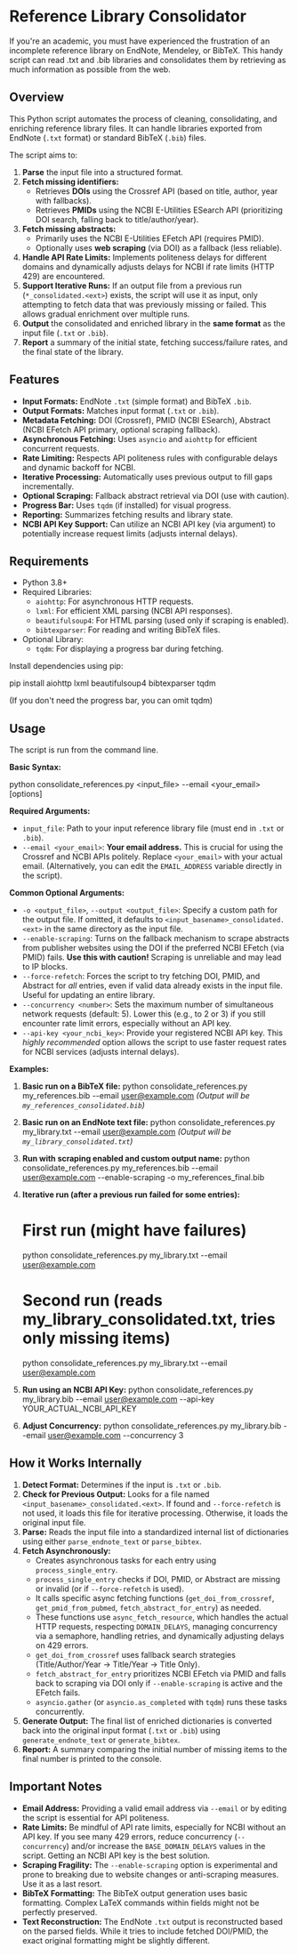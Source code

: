 # Reference Library Consolidator

If you're an academic, you must have experienced the frustration of an incomplete reference library on EndNote, Mendeley, or BibTeX. This handy script can read .txt and .bib libraries and consolidates them by retrieving as much information as possible from the web. 

## Overview

This Python script automates the process of cleaning, consolidating, and enriching reference library files. It can handle libraries exported from EndNote (`.txt` format) or standard BibTeX (`.bib`) files.

The script aims to:

1.  **Parse** the input file into a structured format.
2.  **Fetch missing identifiers:**
    *   Retrieves **DOIs** using the Crossref API (based on title, author, year with fallbacks).
    *   Retrieves **PMIDs** using the NCBI E-Utilities ESearch API (prioritizing DOI search, falling back to title/author/year).
3.  **Fetch missing abstracts:**
    *   Primarily uses the NCBI E-Utilities EFetch API (requires PMID).
    *   Optionally uses **web scraping** (via DOI) as a fallback (less reliable).
4.  **Handle API Rate Limits:** Implements politeness delays for different domains and dynamically adjusts delays for NCBI if rate limits (HTTP 429) are encountered.
5.  **Support Iterative Runs:** If an output file from a previous run (`*_consolidated.<ext>`) exists, the script will use it as input, only attempting to fetch data that was previously missing or failed. This allows gradual enrichment over multiple runs.
6.  **Output** the consolidated and enriched library in the **same format** as the input file (`.txt` or `.bib`).
7.  **Report** a summary of the initial state, fetching success/failure rates, and the final state of the library.

## Features

*   **Input Formats:** EndNote `.txt` (simple format) and BibTeX `.bib`.
*   **Output Formats:** Matches input format (`.txt` or `.bib`).
*   **Metadata Fetching:** DOI (Crossref), PMID (NCBI ESearch), Abstract (NCBI EFetch API primary, optional scraping fallback).
*   **Asynchronous Fetching:** Uses `asyncio` and `aiohttp` for efficient concurrent requests.
*   **Rate Limiting:** Respects API politeness rules with configurable delays and dynamic backoff for NCBI.
*   **Iterative Processing:** Automatically uses previous output to fill gaps incrementally.
*   **Optional Scraping:** Fallback abstract retrieval via DOI (use with caution).
*   **Progress Bar:** Uses `tqdm` (if installed) for visual progress.
*   **Reporting:** Summarizes fetching results and library state.
*   **NCBI API Key Support:** Can utilize an NCBI API key (via argument) to potentially increase request limits (adjusts internal delays).

## Requirements

*   Python 3.8+
*   Required Libraries:
    *   `aiohttp`: For asynchronous HTTP requests.
    *   `lxml`: For efficient XML parsing (NCBI API responses).
    *   `beautifulsoup4`: For HTML parsing (used only if scraping is enabled).
    *   `bibtexparser`: For reading and writing BibTeX files.
*   Optional Library:
    *   `tqdm`: For displaying a progress bar during fetching.

Install dependencies using pip:

pip install aiohttp lxml beautifulsoup4 bibtexparser tqdm

(If you don't need the progress bar, you can omit tqdm)

## Usage

The script is run from the command line.

**Basic Syntax:**

python consolidate_references.py <input_file> --email <your_email> [options]

**Required Arguments:**

*   `input_file`: Path to your input reference library file (must end in `.txt` or `.bib`).
*   `--email <your_email>`: **Your email address.** This is crucial for using the Crossref and NCBI APIs politely. Replace `<your_email>` with your actual email. (Alternatively, you can edit the `EMAIL_ADDRESS` variable directly in the script).

**Common Optional Arguments:**

*   `-o <output_file>`, `--output <output_file>`: Specify a custom path for the output file. If omitted, it defaults to `<input_basename>_consolidated.<ext>` in the same directory as the input file.
*   `--enable-scraping`: Turns on the fallback mechanism to scrape abstracts from publisher websites using the DOI if the preferred NCBI EFetch (via PMID) fails. **Use this with caution!** Scraping is unreliable and may lead to IP blocks.
*   `--force-refetch`: Forces the script to try fetching DOI, PMID, and Abstract for *all* entries, even if valid data already exists in the input file. Useful for updating an entire library.
*   `--concurrency <number>`: Sets the maximum number of simultaneous network requests (default: 5). Lower this (e.g., to 2 or 3) if you still encounter rate limit errors, especially without an API key.
*   `--api-key <your_ncbi_key>`: Provide your registered NCBI API key. This *highly recommended* option allows the script to use faster request rates for NCBI services (adjusts internal delays).

**Examples:**

1.  **Basic run on a BibTeX file:**
    python consolidate_references.py my_references.bib --email user@example.com
    *(Output will be `my_references_consolidated.bib`)*

2.  **Basic run on an EndNote text file:**
    python consolidate_references.py my_library.txt --email user@example.com
    *(Output will be `my_library_consolidated.txt`)*

3.  **Run with scraping enabled and custom output name:**
    python consolidate_references.py my_references.bib --email user@example.com --enable-scraping -o my_references_final.bib

4.  **Iterative run (after a previous run failed for some entries):**
    # First run (might have failures)
    python consolidate_references.py my_library.txt --email user@example.com
    # Second run (reads my_library_consolidated.txt, tries only missing items)
    python consolidate_references.py my_library.txt --email user@example.com

5.  **Run using an NCBI API Key:**
    python consolidate_references.py my_library.bib --email user@example.com --api-key YOUR_ACTUAL_NCBI_API_KEY

6.  **Adjust Concurrency:**
    python consolidate_references.py my_library.bib --email user@example.com --concurrency 3

## How it Works Internally

1.  **Detect Format:** Determines if the input is `.txt` or `.bib`.
2.  **Check for Previous Output:** Looks for a file named `<input_basename>_consolidated.<ext>`. If found and `--force-refetch` is not used, it loads this file for iterative processing. Otherwise, it loads the original input file.
3.  **Parse:** Reads the input file into a standardized internal list of dictionaries using either `parse_endnote_text` or `parse_bibtex`.
4.  **Fetch Asynchronously:**
    *   Creates asynchronous tasks for each entry using `process_single_entry`.
    *   `process_single_entry` checks if DOI, PMID, or Abstract are missing or invalid (or if `--force-refetch` is used).
    *   It calls specific async fetching functions (`get_doi_from_crossref`, `get_pmid_from_pubmed`, `fetch_abstract_for_entry`) as needed.
    *   These functions use `async_fetch_resource`, which handles the actual HTTP requests, respecting `DOMAIN_DELAYS`, managing concurrency via a semaphore, handling retries, and dynamically adjusting delays on 429 errors.
    *   `get_doi_from_crossref` uses fallback search strategies (Title/Author/Year -> Title/Year -> Title Only).
    *   `fetch_abstract_for_entry` prioritizes NCBI EFetch via PMID and falls back to scraping via DOI only if `--enable-scraping` is active and the EFetch fails.
    *   `asyncio.gather` (or `asyncio.as_completed` with `tqdm`) runs these tasks concurrently.
5.  **Generate Output:** The final list of enriched dictionaries is converted back into the original input format (`.txt` or `.bib`) using `generate_endnote_text` or `generate_bibtex`.
6.  **Report:** A summary comparing the initial number of missing items to the final number is printed to the console.

## Important Notes

*   **Email Address:** Providing a valid email address via `--email` or by editing the script is essential for API politeness.
*   **Rate Limits:** Be mindful of API rate limits, especially for NCBI without an API key. If you see many 429 errors, reduce concurrency (`--concurrency`) and/or increase the `BASE_DOMAIN_DELAYS` values in the script. Getting an NCBI API key is the best solution.
*   **Scraping Fragility:** The `--enable-scraping` option is experimental and prone to breaking due to website changes or anti-scraping measures. Use it as a last resort.
*   **BibTeX Formatting:** The BibTeX output generation uses basic formatting. Complex LaTeX commands within fields might not be perfectly preserved.
*   **Text Reconstruction:** The EndNote `.txt` output is reconstructed based on the parsed fields. While it tries to include fetched DOI/PMID, the exact original formatting might be slightly different.
